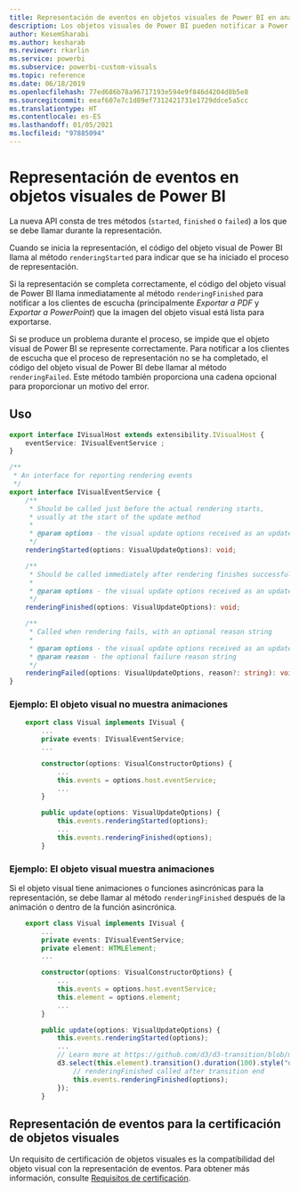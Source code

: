 ```yaml
---
title: Representación de eventos en objetos visuales de Power BI en análisis integrados de Power BI para obtener una mejor información de BI insertada
description: Los objetos visuales de Power BI pueden notificar a Power BI que están listos para la exportación a PowerPoint o PDF. Consiga mejores conclusiones insertadas de BI con los análisis insertados de Power BI.
author: KesemSharabi
ms.author: kesharab
ms.reviewer: rkarlin
ms.service: powerbi
ms.subservice: powerbi-custom-visuals
ms.topic: reference
ms.date: 06/18/2019
ms.openlocfilehash: 77ed686b78a96717193e594e9f846d4204d8b5e8
ms.sourcegitcommit: eeaf607e7c1d89ef7312421731e1729ddce5a5cc
ms.translationtype: HT
ms.contentlocale: es-ES
ms.lasthandoff: 01/05/2021
ms.locfileid: "97885094"
---
```

# <a name="render-events-in-power-bi-visuals"></a>Representación de eventos en objetos visuales de Power BI

La nueva API consta de tres métodos (`started`, `finished` o `failed`) a los que se debe llamar durante la representación.

Cuando se inicia la representación, el código del objeto visual de Power BI llama al método `renderingStarted` para indicar que se ha iniciado el proceso de representación.

Si la representación se completa correctamente, el código del objeto visual de Power BI llama inmediatamente al método `renderingFinished` para notificar a los clientes de escucha (principalmente *Exportar a PDF* y *Exportar a PowerPoint*) que la imagen del objeto visual está lista para exportarse.

Si se produce un problema durante el proceso, se impide que el objeto visual de Power BI se represente correctamente. Para notificar a los clientes de escucha que el proceso de representación no se ha completado, el código del objeto visual de Power BI debe llamar al método `renderingFailed`. Este método también proporciona una cadena opcional para proporcionar un motivo del error.

## <a name="usage"></a>Uso

```typescript
export interface IVisualHost extends extensibility.IVisualHost {
    eventService: IVisualEventService ;
}

/**
 * An interface for reporting rendering events
 */
export interface IVisualEventService {
    /**
     * Should be called just before the actual rendering starts, 
     * usually at the start of the update method
     *
     * @param options - the visual update options received as an update parameter
     */
    renderingStarted(options: VisualUpdateOptions): void;

    /**
     * Should be called immediately after rendering finishes successfully
     * 
     * @param options - the visual update options received as an update parameter
     */
    renderingFinished(options: VisualUpdateOptions): void;

    /**
     * Called when rendering fails, with an optional reason string
     * 
     * @param options - the visual update options received as an update parameter
     * @param reason - the optional failure reason string
     */
    renderingFailed(options: VisualUpdateOptions, reason?: string): void;
}
```

### <a name="sample-the-visual-displays-no-animations"></a>Ejemplo: El objeto visual no muestra animaciones

```typescript
    export class Visual implements IVisual {
        ...
        private events: IVisualEventService;
        ...

        constructor(options: VisualConstructorOptions) {
            ...
            this.events = options.host.eventService;
            ...
        }

        public update(options: VisualUpdateOptions) {
            this.events.renderingStarted(options);
            ...
            this.events.renderingFinished(options);
        }
```

### <a name="sample-the-visual-displays-animations"></a>Ejemplo: El objeto visual muestra animaciones

Si el objeto visual tiene animaciones o funciones asincrónicas para la representación, se debe llamar al método `renderingFinished` después de la animación o dentro de la función asincrónica.

```typescript
    export class Visual implements IVisual {
        ...
        private events: IVisualEventService;
        private element: HTMLElement;
        ...

        constructor(options: VisualConstructorOptions) {
            ...
            this.events = options.host.eventService;
            this.element = options.element;
            ...
        }

        public update(options: VisualUpdateOptions) {
            this.events.renderingStarted(options);
            ...
            // Learn more at https://github.com/d3/d3-transition/blob/master/README.md#transition_end
            d3.select(this.element).transition().duration(100).style("opacity","0").end().then(() => {
                // renderingFinished called after transition end
                this.events.renderingFinished(options);
            });
        }
```

## <a name="rendering-events-for-visual-certification"></a>Representación de eventos para la certificación de objetos visuales

Un requisito de certificación de objetos visuales es la compatibilidad del objeto visual con la representación de eventos. Para obtener más información, consulte [Requisitos de certificación](power-bi-custom-visuals-certified.md#certification-requirements).